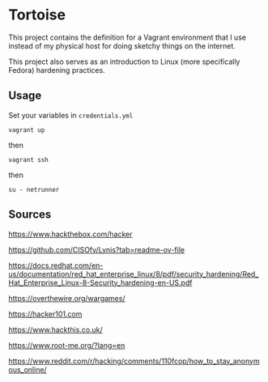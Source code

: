 # Tortoise

This project contains the definition for a Vagrant environment that I use 
instead of my physical host for doing sketchy things on the internet.

This project also serves as an introduction to Linux (more specifically Fedora)
hardening practices.

## Usage

Set your variables in `credentials.yml`

`vagrant up`

then

`vagrant ssh`

then

`su - netrunner`

## Sources

https://www.hackthebox.com/hacker

https://github.com/CISOfy/Lynis?tab=readme-ov-file

https://docs.redhat.com/en-us/documentation/red_hat_enterprise_linux/8/pdf/security_hardening/Red_Hat_Enterprise_Linux-8-Security_hardening-en-US.pdf

https://overthewire.org/wargames/

https://hacker101.com

https://www.hackthis.co.uk/

https://www.root-me.org/?lang=en

https://www.reddit.com/r/hacking/comments/110fcop/how_to_stay_anonymous_online/
